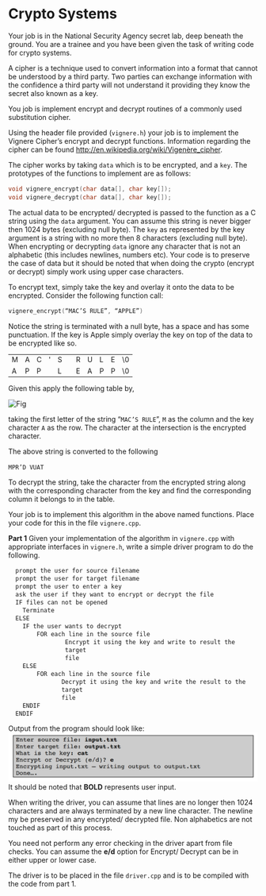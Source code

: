 Crypto Systems
===========

Your job is in the National Security Agency secret lab, deep beneath the ground. You are a
trainee and you have been given the task of writing code for crypto systems.

A cipher is a technique used to convert information into a format that cannot be understood by a third party. Two parties can exchange information with the confidence a third party will not understand it providing they know the secret also known as a key.

You job is implement encrypt and decrypt routines of a commonly used substitution cipher.

Using the header file provided (`vignere.h`) your job is to implement the Vignere Cipher’s
encrypt and decrypt functions. Information regarding the cipher can be found
http://en.wikipedia.org/wiki/Vigenère_cipher.

The cipher works by taking `data` which is to be encrypted, and a `key`. The prototypes of the
functions to implement are as follows:
```C++
void vignere_encrypt(char data[], char key[]);
void vignere_decrypt(char data[], char key[]);
```

The actual data to be encrypted/ decrypted is passed to the function as a C string using the `data` argument. You can assume this string is never bigger then 1024 bytes (excluding null byte). The `key` as represented by the key argument is a string with no more then 8 characters (excluding null byte). When encrypting or decrypting `data` ignore any character that is not an alphabetic (this includes newlines, numbers etc). Your code is to preserve the case of data but it should be noted that when doing the crypto (encrypt or decrypt) simply work using upper case characters. 

To encrypt text, simply take the key and overlay it onto the data to be encrypted. Consider the following function call:
```C++
vignere_encrypt(“MAC’S RULE”, “APPLE”)
```

Notice the string is terminated with a null byte, has a space and has some punctuation. If the key is Apple simply overlay the key on top of the data to be encrypted like so.
<table>
  <tr>
    <td>M</td><td>A</td><td>C</td><td>'</td><td>S</td><td> </td><td>R</td><td>U</td><td>L</td><td>E</td><td>\0</td>
  </tr>
  <tr>
    <td>A</td><td>P</td><td>P</td><td> </td><td>L</td><td> </td><td>E</td><td>A</td><td>P</td><td>P</td><td>\0</td>
  </tr>
</table>

Given this apply the following table by,

![Fig](https://github.com/GoldOne/See-pei-pei/blob/master/fig_bed/864px-Vigen%C3%A8re_square_shading.svg.png)

taking the first letter of the string “`MAC’S RULE`”, `M` as the column and the key character `A` as
the row. The character at the intersection is the encrypted character.

The above string is converted to the following

`MPR’D VUAT`

To decrypt the string, take the character from the encrypted string along with the corresponding
character from the key and find the corresponding column it belongs to in the table.

Your job is to implement this algorithm in the above named functions. Place your code for this
in the file `vignere.cpp`.

**Part 1**
Given your implementation of the algorithm in `vignere.cpp` with appropriate interfaces in
`vignere.h`, write a simple driver program to do the following.

      prompt the user for source filename
      prompt the user for target filename
      prompt the user to enter a key
      ask the user if they want to encrypt or decrypt the file
      IF files can not be opened
        Terminate
      ELSE
        IF the user wants to decrypt
            FOR each line in the source file
                    Encrypt it using the key and write to result the
                    target
                    file
        ELSE
            FOR each line in the source file
                   Decrypt it using the key and write the result to the
                   target
                   file
        ENDIF
      ENDIF
      
Output from the program should look like:
![fig1](https://github.com/GoldOne/See-pei-pei/blob/master/fig_bed/crypt%20output.png)
It should be noted that **BOLD** represents user input.

When writing the driver, you can assume that lines are no longer then 1024 characters and are
always terminated by a new line character. The newline my be preserved in any encrypted/
decrypted file. Non alphabetics are not touched as part of this process.

You need not perform any error checking in the driver apart from file checks. You can assume
the **e/d** option for Encrypt/ Decrypt can be in either upper or lower case.

The driver is to be placed in the file `driver.cpp` and is to be compiled with the code from
part 1.
